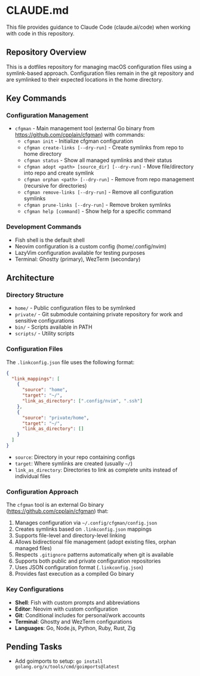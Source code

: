 # CLAUDE.md

This file provides guidance to Claude Code (claude.ai/code) when working with code in this repository.

## Repository Overview

This is a dotfiles repository for managing macOS configuration files using a symlink-based approach. Configuration files remain in the git repository and are symlinked to their expected locations in the home directory.

## Key Commands

### Configuration Management

- `cfgman` - Main management tool (external Go binary from https://github.com/cpplain/cfgman) with commands:
  - `cfgman init` - Initialize cfgman configuration
  - `cfgman create-links [--dry-run]` - Create symlinks from repo to home directory
  - `cfgman status` - Show all managed symlinks and their status
  - `cfgman adopt <path> [source_dir] [--dry-run]` - Move file/directory into repo and create symlink
  - `cfgman orphan <path> [--dry-run]` - Remove from repo management (recursive for directories)
  - `cfgman remove-links [--dry-run]` - Remove all configuration symlinks
  - `cfgman prune-links [--dry-run]` - Remove broken symlinks
  - `cfgman help [command]` - Show help for a specific command

### Development Commands

- Fish shell is the default shell
- Neovim configuration is a custom config (home/.config/nvim)
- LazyVim configuration available for testing purposes
- Terminal: Ghostty (primary), WezTerm (secondary)

## Architecture

### Directory Structure

- `home/` - Public configuration files to be symlinked
- `private/` - Git submodule containing private repository for work and sensitive configurations
- `bin/` - Scripts available in PATH
- `scripts/` - Utility scripts

### Configuration Files

The `.linkconfig.json` file uses the following format:

```json
{
  "link_mappings": [
    {
      "source": "home",
      "target": "~/",
      "link_as_directory": [".config/nvim", ".ssh"]
    },
    {
      "source": "private/home",
      "target": "~/",
      "link_as_directory": []
    }
  ]
}
```

- `source`: Directory in your repo containing configs
- `target`: Where symlinks are created (usually `~/`)
- `link_as_directory`: Directories to link as complete units instead of individual files

### Configuration Approach

The `cfgman` tool is an external Go binary (https://github.com/cpplain/cfgman) that:

1. Manages configuration via `~/.config/cfgman/config.json`
2. Creates symlinks based on `.linkconfig.json` mappings
3. Supports file-level and directory-level linking
4. Allows bidirectional file management (adopt existing files, orphan managed files)
5. Respects `.gitignore` patterns automatically when git is available
6. Supports both public and private configuration repositories
7. Uses JSON configuration format (`.linkconfig.json`)
8. Provides fast execution as a compiled Go binary

### Key Configurations

- **Shell**: Fish with custom prompts and abbreviations
- **Editor**: Neovim with custom configuration
- **Git**: Conditional includes for personal/work accounts
- **Terminal**: Ghostty and WezTerm configurations
- **Languages**: Go, Node.js, Python, Ruby, Rust, Zig

## Pending Tasks

- Add goimports to setup: `go install golang.org/x/tools/cmd/goimports@latest`
